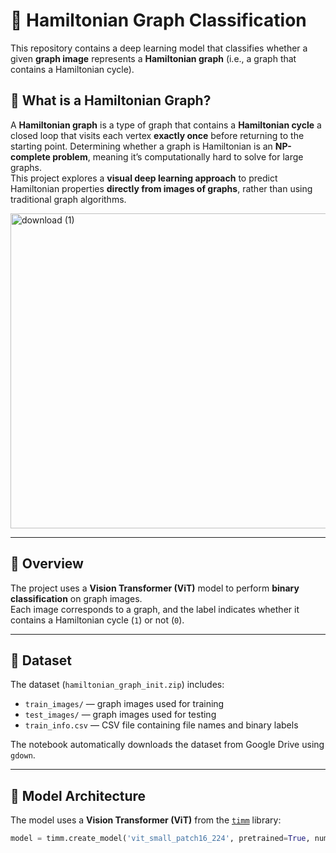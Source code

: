 # 🧠 Hamiltonian Graph Classification

This repository contains a deep learning model that classifies whether a given **graph image** represents a **Hamiltonian graph** (i.e., a graph that contains a Hamiltonian cycle).

## 📘 What is a Hamiltonian Graph?
A **Hamiltonian graph** is a type of graph that contains a **Hamiltonian cycle** 
a closed loop that visits each vertex **exactly once** before returning to the starting point.
Determining whether a graph is Hamiltonian is an **NP-complete problem**, meaning it’s computationally hard to solve for large graphs.  
This project explores a **visual deep learning approach** to predict Hamiltonian properties **directly from images of graphs**, rather than using traditional graph algorithms.

<img width="886" height="504" alt="download (1)" src="https://github.com/user-attachments/assets/800b785f-5ddc-4c4a-a742-56243aaec814" />

---

## 🚀 Overview
The project uses a **Vision Transformer (ViT)** model to perform **binary classification** on graph images.  
Each image corresponds to a graph, and the label indicates whether it contains a Hamiltonian cycle (`1`) or not (`0`).

---

## 📂 Dataset
The dataset (`hamiltonian_graph_init.zip`) includes:

- `train_images/` — graph images used for training  
- `test_images/` — graph images used for testing  
- `train_info.csv` — CSV file containing file names and binary labels  

The notebook automatically downloads the dataset from Google Drive using `gdown`.

---

## 🧩 Model Architecture
The model uses a **Vision Transformer (ViT)** from the [`timm`](https://github.com/huggingface/pytorch-image-models) library:

```python
model = timm.create_model('vit_small_patch16_224', pretrained=True, num_classes=1)
